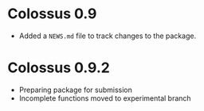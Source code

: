 # Colossus 0.9

* Added a `NEWS.md` file to track changes to the package.

# Colossus 0.9.2

* Preparing package for submission
* Incomplete functions moved to experimental branch
